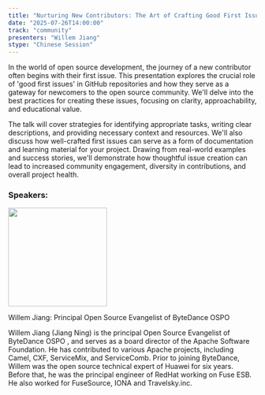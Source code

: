 ```yaml
---
title: "Nurturing New Contributors: The Art of Crafting Good First Issues"
date: "2025-07-26T14:00:00"
track: "community"
presenters: "Willem Jiang"
stype: "Chinese Session"
---
```


In the world of open source development, the journey of a new contributor often begins with their first issue. This presentation explores the crucial role of 'good first issues' in GitHub repositories and how they serve as a gateway for newcomers to the open source community. We'll delve into the best practices for creating these issues, focusing on clarity, approachability, and educational value.

The talk will cover strategies for identifying appropriate tasks, writing clear descriptions, and providing necessary context and resources. We'll also discuss how well-crafted first issues can serve as a form of documentation and learning material for your project. Drawing from real-world examples and success stories, we'll demonstrate how thoughtful issue creation can lead to increased community engagement, diversity in contributions, and overall project health.



### Speakers:


<img src="https://sessionize.com/image/7248-400o400o1-BjZnK4uk17L2eC9ZJkMqHU.png" width="200" /><br/>

Willem Jiang: Principal Open Source Evangelist of ByteDance OSPO 

Willem Jiang (Jiang Ning) is the principal Open Source Evangelist of ByteDance OSPO , and serves as a board director of the Apache Software Foundation. He has contributed to various Apache projects, including Camel, CXF, ServiceMix, and ServiceComb. Prior to joining ByteDance, Willem was the open source technical expert of Huawei for six years. Before that, he was  the principal engineer of RedHat working on Fuse ESB. He also worked for FuseSource, IONA and Travelsky.inc.